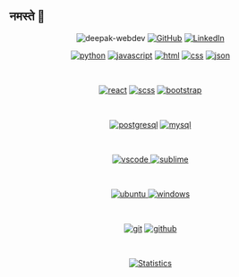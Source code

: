 

<!--
**deepak-webdev/deepak-webdev** is a ✨ _special_ ✨ repository because its `README.md` (this file) appears on your GitHub profile.

Here are some ideas to get you started:

- 🔭 I’m currently working on ...
- 🌱 I’m currently learning ...
- 👯 I’m looking to collaborate on ...
- 🤔 I’m looking for help with ...
- 💬 Ask me about ...
- 📫 How to reach me: ...
- 😄 Pronouns: ...
- ⚡ Fun fact: ...
-->
 ## नमस्ते 🙏

<p align="center">
 <img src="https://komarev.com/ghpvc/?username=deepak-webdev" alt="deepak-webdev" />
 <a href="https://github.com/deepak-webdev"><img src="https://img.shields.io/github/followers/deepak-webdev.svg?label=GitHub&style=social" alt="GitHub"></a>
 <a href="https://www.linkedin.com/in/deepak-webdev/"><img src="https://img.shields.io/badge/LinkedIn--_.svg?style=social&logo=linkedin" alt="LinkedIn"></a>
</p>

<p align="center">
<a href="https://github.com/deepak-webdev"><img src="https://img.shields.io/badge/python-FFFF00.svg?style=for-the-badge&logo=python&logoColor=0768a8&labelColor=ffffff" alt="python"></a>
<a href="https://github.com/deepak-webdev"><img src="https://img.shields.io/badge/JavaScript-F7DF1E?style=for-the-badge&logo=javascript&logoColor=black" alt="javascript"></a>
<a href="https://github.com/deepak-webdev"><img src="https://img.shields.io/badge/HTML5-E34F26?style=for-the-badge&logo=html5&logoColor=white" alt="html"></a>
<a href="https://github.com/deepak-webdev"><img src="https://img.shields.io/badge/CSS3-1572B6?style=for-the-badge&logo=css3&logoColor=white" alt="css"></a>
<a href="https://github.com/deepak-webdev"><img src="https://img.shields.io/badge/json-5E5C5C?style=for-the-badge&logo=json&logoColor=white" alt="json"></a>
</p><br>

<p align="center">					    
<a href="https://github.com/deepak-webdev"><img src="https://img.shields.io/badge/react-61DAFB.svg?style=for-the-badge&logo=react&logoColor=61DAFB&labelColor=ffffff" alt="react"></a>
<a href="https://github.com/deepak-webdev"><img src="https://img.shields.io/badge/Sass-CC6699?style=for-the-badge&logo=sass&logoColor=white" alt="scss"></a>
<a href="https://github.com/deepak-webdev"><img src="https://img.shields.io/badge/Bootstrap-563D7C?style=for-the-badge&logo=bootstrap&logoColor=white" alt="bootstrap"></a>
</p><br>

<p align="center">
<a href="https://github.com/deepak-webdev"><img src="https://img.shields.io/badge/MongoDB-4EA94B?style=for-the-badge&logo=mongodb&logoColor=white" alt="postgresql"></a>
<a href="https://github.com/deepak-webdev"><img src="https://img.shields.io/badge/mysql-3aabe8.svg?style=for-the-badge&logo=mysql&logoColor=3aabe8&labelColor=ffffff" alt="mysql"></a>
</p><br>

<p align="center">
<a href="https://github.com/deepak-webdev">
<img src="https://img.shields.io/badge/vscode-blue.svg?style=for-the-badge&logo=visual-studio-code&labelColor=ffffff&logoColor=blue" alt="vscode">
</a>
<a href="https://github.com/deepak-webdev"><img src="https://img.shields.io/badge/sublime_text-%23575757.svg?&style=for-the-badge&logo=sublime-text&logoColor=important" alt="sublime"></a>
</p><br>

<p align="center">
<a href="https://github.com/deepak-webdev">
<img src="https://img.shields.io/badge/ubuntu-f7873b.svg?style=for-the-badge&logo=ubuntu&labelColor=ffffff&logoColor=f7873b" alt="ubuntu">
</a>
<a href="https://github.com/deepak-webdev"><img src="https://img.shields.io/badge/windows-3795fa.svg?style=for-the-badge&logo=windows&logoColor=3795fa&labelColor=ffffff" alt="windows"></a>
</p><br>

<p align="center">
<a href="https://github.com/deepak-webdev"><img src="https://img.shields.io/badge/git-F05032.svg?style=for-the-badge&logo=git&logoColor=F05032&labelColor=ffffff" alt="git"></a>
<a href="https://github.com/deepak-webdev"><img src="https://img.shields.io/badge/github-black.svg?style=for-the-badge&logo=github&logoColor=black&labelColor=ffffff" alt="github"></a>

</p><br>

<p align="center">
<a href="https://github.com/deepak-webdev">
<img align="center" src="https://github-readme-stats.vercel.app/api?username=deepak-webdev&show_icons=true&title_color=fff&icon_color=79ff97&text_color=fefefe&bg_color=151515" alt="Statistics"/>
</a></p>
